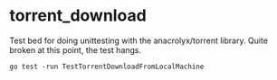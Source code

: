 # torrent_download

Test bed for doing unittesting with the anacrolyx/torrent library. Quite broken at this point, the test hangs.

```
go test -run TestTorrentDownloadFromLocalMachine
```
